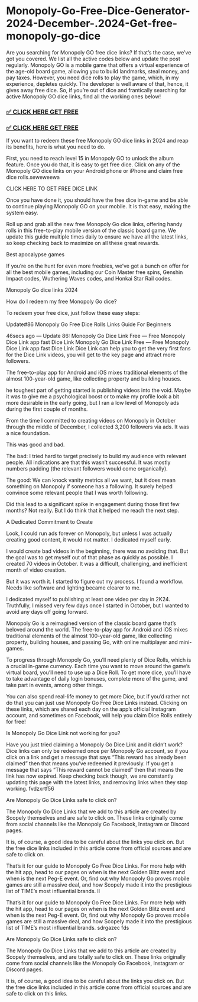 # Monopoly-Go-Free-Dice-Generator-2024-December-.2024-Get-free-monopoly-go-dice
Are you searching for Monopoly GO free dice links? If that’s the case, we’ve got you covered. We list all the active codes below and update the post regularly. Monopoly GO is a mobile game that offers a virtual experience of the age-old board game, allowing you to build landmarks, steal money, and pay taxes. However, you need dice rolls to play the game, which, in my experience, depletes quickly. The developer is well aware of that, hence, it gives away free dice. So, if you’re out of dice and frantically searching for active Monopoly GO dice links, find all the working ones below!


### [✅ CLICK HERE GET FREE](https://rnap.xyz/monopoly/)

### [✅ CLICK HERE GET FREE](https://rnap.xyz/monopoly/)


If you want to redeem these free Monopoly GO dice links in 2024 and reap its benefits, here is what you need to do.

First, you need to reach level 15 in Monopoly GO to unlock the album feature. Once you do that, it is easy to get free dice. Click on any of the Monopoly GO dice links on your Android phone or iPhone and claim free dice rolls.seweweewa

CLICK HERE TO GET FREE DICE LINK

Once you have done it, you should have the free dice in-game and be able to continue playing Monopoly GO on your mobile. It is that easy, making the system easy.

Roll up and grab all the new free Monopoly Go dice links, offering handy rolls in this free-to-play mobile version of the classic board game. We update this guide multiple times daily to ensure we have all the latest links, so keep checking back to maximize on all these great rewards.

Best apocalypse games

If you’re on the hunt for even more freebies, we’ve got a bunch on offer for all the best mobile games, including our Coin Master free spins, Genshin Impact codes, Wuthering Waves codes, and Honkai Star Rail codes.

Monopoly Go dice links 2024

How do I redeem my free Monopoly Go dice?

To redeem your free dice, just follow these easy steps:

Update#86 Monopoly Go Free Dice Rolls Links Guide For Beginners

46secs ago — Update 86: Monopoly Go Dice Link Free — Free Monopoly Dice Link app fast Dice Link Monopoly Go Dice Link Free — Free Monopoly Dice Link app fast Dice Link Dice Link can help you to get the very first fans for the Dice Link videos, you will get to the key page and attract more followers.

The free-to-play app for Android and iOS mixes traditional elements of the almost 100-year-old game, like collecting property and building houses.

he toughest part of getting started is publishing videos into the void. Maybe it was to give me a psychological boost or to make my profile look a bit more desirable in the early going, but I ran a low level of Monopoly ads during the first couple of months.

From the time I committed to creating videos on Monopoly in October through the middle of December, I collected 3,200 followers via ads. It was a nice foundation.

This was good and bad.

The bad: I tried hard to target precisely to build my audience with relevant people. All indications are that this wasn’t successful. It was mostly numbers padding (the relevant followers would come organically).

The good: We can knock vanity metrics all we want, but it does mean something on Monopoly if someone has a following. It surely helped convince some relevant people that I was worth following.

Did this lead to a significant spike in engagement during those first few months? Not really. But I do think that it helped me reach the next step.

A Dedicated Commitment to Create

Look, I could run ads forever on Monopoly, but unless I was actually creating good content, it would not matter. I dedicated myself early.

I would create bad videos in the beginning, there was no avoiding that. But the goal was to get myself out of that phase as quickly as possible. I created 70 videos in October. It was a difficult, challenging, and inefficient month of video creation.

But it was worth it. I started to figure out my process. I found a workflow. Needs like software and lighting became clearer to me.

I dedicated myself to publishing at least one video per day in 2K24. Truthfully, I missed very few days once I started in October, but I wanted to avoid any days off going forward.

Monopoly Go is a reimagined version of the classic board game that’s beloved around the world. The free-to-play app for Android and iOS mixes traditional elements of the almost 100-year-old game, like collecting property, building houses, and passing Go, with online multiplayer and mini-games.

To progress through Monopoly Go, you’ll need plenty of Dice Rolls, which is a crucial in-game currency. Each time you want to move around the game’s virtual board, you’ll need to use up a Dice Roll. To get more dice, you’ll have to take advantage of daily login bonuses, complete more of the game, and take part in events, among other things.

You can also spend real-life money to get more Dice, but if you’d rather not do that you can just use Monopoly Go Free Dice Links instead. Clicking on these links, which are shared each day on the app’s official Instagram account, and sometimes on Facebook, will help you claim Dice Rolls entirely for free!

Is Monopoly Go Dice Link not working for you?

Have you just tried claiming a Monopoly Go Dice Link and it didn’t work? Dice links can only be redeemed once per Monopoly Go account, so if you click on a link and get a message that says “This reward has already been claimed” then that means you’ve redeemed it previously. If you get a message that says “This reward cannot be claimed” then that means the link has now expired. Keep checking back though, we are constantly updating this page with the latest links, and removing links when they stop working. fvdzxrtf56

Are Monopoly Go Dice Links safe to click on?

The Monopoly Go Dice Links that we add to this article are created by Scopely themselves and are safe to click on. These links originally come from social channels like the Monopoly Go Facebook, Instagram or Discord pages.

It is, of course, a good idea to be careful about the links you click on. But the free dice links included in this article come from official sources and are safe to click on.

That’s it for our guide to Monopoly Go Free Dice Links. For more help with the hit app, head to our pages on when is the next Golden Blitz event and when is the next Peg-E event. Or, find out why Monopoly Go proves mobile games are still a massive deal, and how Scopely made it into the prestigious list of TIME’s most influential brands. ll 

That’s it for our guide to Monopoly Go Free Dice Links. For more help with the hit app, head to our pages on when is the next Golden Blitz event and when is the next Peg-E event. Or, find out why Monopoly Go proves mobile games are still a massive deal, and how Scopely made it into the prestigious list of TIME’s most influential brands. sdrgazec fds

Are Monopoly Go Dice Links safe to click on?

The Monopoly Go Dice Links that we add to this article are created by Scopely themselves, and are totally safe to click on. These links originally come from social channels like the Monopoly Go Facebook, Instagram or Discord pages.

It is, of course, a good idea to be careful about the links you click on. But the free dice links included in this article come from official sources and are safe to click on this links.
